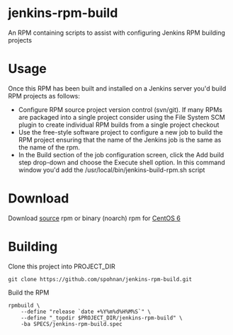 jenkins-rpm-build
=================

An RPM containing scripts to assist with configuring Jenkins RPM building projects


Usage
=================
Once this RPM has been built and installed on a Jenkins server you'd build RPM projects
as follows:

* Configure RPM source project version control (svn/git). If many RPMs are packaged into a single project consider
  using the File System SCM plugin to create individual RPM builds from a single project checkout
* Use the free-style software project to configure a new job to build the RPM project ensuring
  that the name of the Jenkins job is the same as the name of the rpm.
* In the Build section of the job configuration screen, click the Add build step drop-down and choose
  the Execute shell option. In this command window you'd add the /usr/local/bin/jenkins-build-rpm.sh script


Download
=================
Download [source](https://static-01.andyspohn.com/rpm/centos/6/jenkins-rpm-build-1.0.src.rpm) rpm
or binary (noarch) rpm for [CentOS 6](http://static-01.andyspohn.com/rpm/centos/6/jenkins-rpm-build-1.0.noarch.rpm)


Building
=================
Clone this project into PROJECT_DIR

    git clone https://github.com/spohnan/jenkins-rpm-build.git

Build the RPM

    rpmbuild \
        --define "release `date +%Y%m%d%H%M%S`" \
        --define "_topdir $PROJECT_DIR/jenkins-rpm-build" \
        -ba SPECS/jenkins-rpm-build.spec
